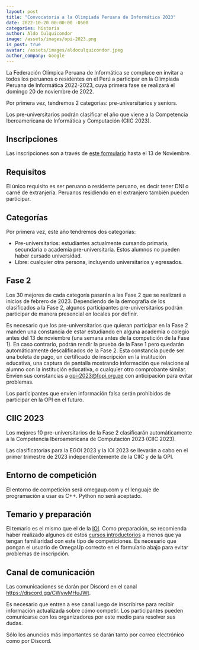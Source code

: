 ```yaml
---
layout: post
title: "Convocatoria a la Olimpiada Peruana de Informática 2023"
date: 2022-10-20 00:00:00 -0500
categories: historia
author: Aldo Culquicondor
image: /assets/images/opi-2023.png
is_post: true
avatar: /assets/images/aldoculquicondor.jpeg
author_company: Google
---
```


La Federación Olímpica Peruana de Informática se complace en invitar a todos los peruanos o residentes en el Perú a participar en la Olimpiada Peruana de Informática 2022-2023, cuya primera fase se realizará el domingo 20 de noviembre de 2022.

Por primera vez, tendremos 2 categorías: pre-universitarios y seniors. 

Los pre-universitarios podrán clasificar el año que viene a la Competencia Iberoamericana de Informática y Computación (CIIC 2023).

## Inscripciones

Las inscripciones son a través de [este formulario](https://forms.gle/mcLB2XitT94pNza29) hasta el 13 de Noviembre.

## Requisitos

El único requisito es ser peruano o residente peruano, es decir tener DNI o carné de extranjería. Peruanos residiendo en el extranjero también pueden participar.

## Categorías

Por primera vez, este año tendremos dos categorías:

- Pre-universitarios: estudiantes actualmente cursando primaria, secundaria o academia pre-universitaria. Estos alumnos no pueden haber cursado universidad.
- Libre: cualquier otra persona, incluyendo universitarios y egresados.

## Fase 2

Los 30 mejores de cada categoría pasarán a las Fase 2 que se realizará a inicios de febrero de 2023. Dependiendo de la demografía de los clasificados a la Fase 2, algunos participantes pre-universitarios podrán participar de manera presencial en locales por definir.

Es necesario que los pre-universitarios que quieran participar en la Fase 2 manden una constancia de estar estudiando en alguna academia o colegio antes del 13 de noviembre (una semana antes de la competición de la Fase 1). En caso contrario, podrán rendir la prueba de la Fase 1 pero quedarán automáticamente descalificados de la Fase 2. Esta constancia puede ser una boleta de pago, un certificado de inscripción en la institución educativa, una captura de pantalla mostrando información que relacione al alumno con la institución educativa, o cualquier otro comprobante similar. Envíen sus constancias a opi-2023@fopi.org.pe con anticipación para evitar problemas.

Los participantes que envíen información falsa serán prohibidos de participar en la OPI en el futuro.

## CIIC 2023

Los mejores 10 pre-universitarios de la Fase 2 clasificarán automáticamente a la Competencia Iberoamericana de Computación 2023 (CIIC 2023).

Las clasificatorias para la EGOI 2023 y la IOI 2023 se llevarán a cabo en el primer trimestre de 2023 independientemente de la CIIC y de la OPI.

## Entorno de competición

El entorno de competición será omegaup.com y el lenguaje de programación a usar es C++. Python no será aceptado.

## Temario y preparación

El temario es el mismo que el de la [IOI](https://ioinformatics.org/files/ioi-syllabus-2020.pdf).
Como preparación, se recomienda haber realizado algunos de estos [cursos introductorios](https://omegaup.com/course/)
a menos que ya tengan familiaridad con este tipo de competiciones. Es necesario que pongan el usuario de OmegaUp correcto en el formulario abajo para evitar problemas de inscripción. 

## Canal de comunicación

Las comunicaciones se darán por Discord en el canal https://discord.gg/CWywMHuJWt.

Es necesario que entren a ese canal luego de inscribirse para recibir información actualizada sobre cómo competir. Los participantes pueden comunicarse con los organizadores por este medio para resolver sus dudas.

Sólo los anuncios más importantes se darán tanto por correo electrónico como por Discord.

